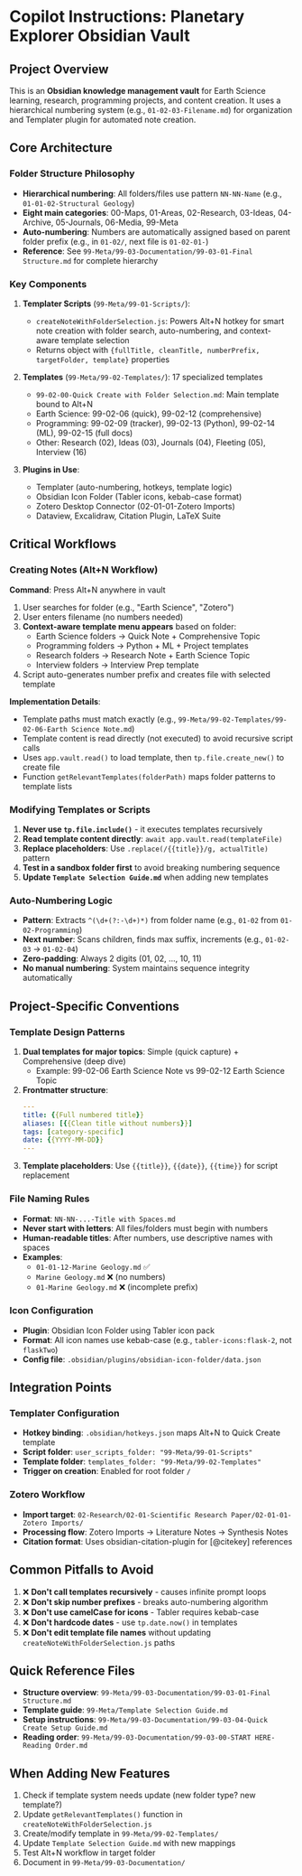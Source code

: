 # Copilot Instructions: Planetary Explorer Obsidian Vault

## Project Overview
This is an **Obsidian knowledge management vault** for Earth Science learning, research, programming projects, and content creation. It uses a hierarchical numbering system (e.g., `01-02-03-Filename.md`) for organization and Templater plugin for automated note creation.

## Core Architecture

### Folder Structure Philosophy
- **Hierarchical numbering**: All folders/files use pattern `NN-NN-Name` (e.g., `01-01-02-Structural Geology`)
- **Eight main categories**: 00-Maps, 01-Areas, 02-Research, 03-Ideas, 04-Archive, 05-Journals, 06-Media, 99-Meta
- **Auto-numbering**: Numbers are automatically assigned based on parent folder prefix (e.g., in `01-02/`, next file is `01-02-01-`)
- **Reference**: See `99-Meta/99-03-Documentation/99-03-01-Final Structure.md` for complete hierarchy

### Key Components
1. **Templater Scripts** (`99-Meta/99-01-Scripts/`):
   - `createNoteWithFolderSelection.js`: Powers Alt+N hotkey for smart note creation with folder search, auto-numbering, and context-aware template selection
   - Returns object with `{fullTitle, cleanTitle, numberPrefix, targetFolder, template}` properties
   
2. **Templates** (`99-Meta/99-02-Templates/`): 17 specialized templates
   - `99-02-00-Quick Create with Folder Selection.md`: Main template bound to Alt+N
   - Earth Science: 99-02-06 (quick), 99-02-12 (comprehensive)
   - Programming: 99-02-09 (tracker), 99-02-13 (Python), 99-02-14 (ML), 99-02-15 (full docs)
   - Other: Research (02), Ideas (03), Journals (04), Fleeting (05), Interview (16)

3. **Plugins in Use**:
   - Templater (auto-numbering, hotkeys, template logic)
   - Obsidian Icon Folder (Tabler icons, kebab-case format)
   - Zotero Desktop Connector (02-01-01-Zotero Imports)
   - Dataview, Excalidraw, Citation Plugin, LaTeX Suite

## Critical Workflows

### Creating Notes (Alt+N Workflow)
**Command**: Press Alt+N anywhere in vault
1. User searches for folder (e.g., "Earth Science", "Zotero")
2. User enters filename (no numbers needed)
3. **Context-aware template menu appears** based on folder:
   - Earth Science folders → Quick Note + Comprehensive Topic
   - Programming folders → Python + ML + Project templates
   - Research folders → Research Note + Earth Science Topic
   - Interview folders → Interview Prep template
4. Script auto-generates number prefix and creates file with selected template

**Implementation Details**:
- Template paths must match exactly (e.g., `99-Meta/99-02-Templates/99-02-06-Earth Science Note.md`)
- Template content is read directly (not executed) to avoid recursive script calls
- Uses `app.vault.read()` to load template, then `tp.file.create_new()` to create file
- Function `getRelevantTemplates(folderPath)` maps folder patterns to template lists

### Modifying Templates or Scripts
1. **Never use `tp.file.include()`** - it executes templates recursively
2. **Read template content directly**: `await app.vault.read(templateFile)`
3. **Replace placeholders**: Use `.replace(/{{title}}/g, actualTitle)` pattern
4. **Test in a sandbox folder first** to avoid breaking numbering sequence
5. **Update `Template Selection Guide.md`** when adding new templates

### Auto-Numbering Logic
- **Pattern**: Extracts `^(\d+(?:-\d+)*)` from folder name (e.g., `01-02` from `01-02-Programming`)
- **Next number**: Scans children, finds max suffix, increments (e.g., `01-02-03` → `01-02-04`)
- **Zero-padding**: Always 2 digits (01, 02, ..., 10, 11)
- **No manual numbering**: System maintains sequence integrity automatically

## Project-Specific Conventions

### Template Design Patterns
1. **Dual templates for major topics**: Simple (quick capture) + Comprehensive (deep dive)
   - Example: 99-02-06 Earth Science Note vs 99-02-12 Earth Science Topic
2. **Frontmatter structure**:
   ```yaml
   ---
   title: {{Full numbered title}}
   aliases: [{{Clean title without numbers}}]
   tags: [category-specific]
   date: {{YYYY-MM-DD}}
   ---
   ```
3. **Template placeholders**: Use `{{title}}`, `{{date}}`, `{{time}}` for script replacement

### File Naming Rules
- **Format**: `NN-NN-...-Title with Spaces.md`
- **Never start with letters**: All files/folders must begin with numbers
- **Human-readable titles**: After numbers, use descriptive names with spaces
- **Examples**: 
  - `01-01-12-Marine Geology.md` ✅
  - `Marine Geology.md` ❌ (no numbers)
  - `01-Marine Geology.md` ❌ (incomplete prefix)

### Icon Configuration
- **Plugin**: Obsidian Icon Folder using Tabler icon pack
- **Format**: All icon names use kebab-case (e.g., `tabler-icons:flask-2`, not `flaskTwo`)
- **Config file**: `.obsidian/plugins/obsidian-icon-folder/data.json`

## Integration Points

### Templater Configuration
- **Hotkey binding**: `.obsidian/hotkeys.json` maps Alt+N to Quick Create template
- **Script folder**: `user_scripts_folder: "99-Meta/99-01-Scripts"`
- **Template folder**: `templates_folder: "99-Meta/99-02-Templates"`
- **Trigger on creation**: Enabled for root folder `/`

### Zotero Workflow
- **Import target**: `02-Research/02-01-Scientific Research Paper/02-01-01-Zotero Imports/`
- **Processing flow**: Zotero Imports → Literature Notes → Synthesis Notes
- **Citation format**: Uses obsidian-citation-plugin for [@citekey] references

## Common Pitfalls to Avoid
1. ❌ **Don't call templates recursively** - causes infinite prompt loops
2. ❌ **Don't skip number prefixes** - breaks auto-numbering algorithm
3. ❌ **Don't use camelCase for icons** - Tabler requires kebab-case
4. ❌ **Don't hardcode dates** - use `tp.date.now()` in templates
5. ❌ **Don't edit template file names** without updating `createNoteWithFolderSelection.js` paths

## Quick Reference Files
- **Structure overview**: `99-Meta/99-03-Documentation/99-03-01-Final Structure.md`
- **Template guide**: `99-Meta/Template Selection Guide.md`
- **Setup instructions**: `99-Meta/99-03-Documentation/99-03-04-Quick Create Setup Guide.md`
- **Reading order**: `99-Meta/99-03-Documentation/99-03-00-START HERE-Reading Order.md`

## When Adding New Features
1. Check if template system needs update (new folder type? new template?)
2. Update `getRelevantTemplates()` function in `createNoteWithFolderSelection.js`
3. Create/modify template in `99-Meta/99-02-Templates/`
4. Update `Template Selection Guide.md` with new mappings
5. Test Alt+N workflow in target folder
6. Document in `99-Meta/99-03-Documentation/`
